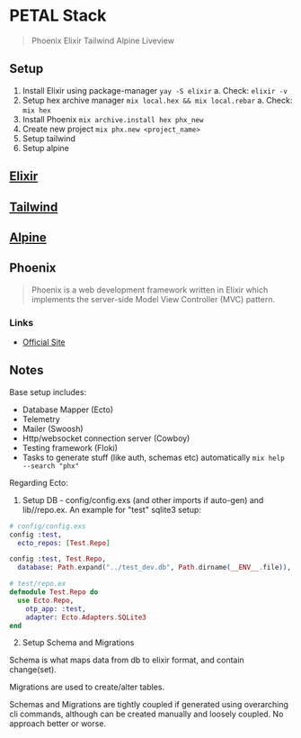 # PETAL Stack

> Phoenix Elixir Tailwind Alpine Liveview

## Setup

1. Install Elixir using package-manager `yay -S elixir`
   a. Check: `elixir -v`
2. Setup hex archive manager `mix local.hex && mix local.rebar`
   a. Check: `mix hex`
3. Install Phoenix `mix archive.install hex phx_new`
4. Create new project `mix phx.new <project_name>`
5. Setup tailwind
6. Setup alpine

## [Elixir](./elixir.md)

## [Tailwind](./tailwindcss.md)

## [Alpine](./alpine.md)

## Phoenix

> Phoenix is a web development framework written in Elixir which implements the server-side Model View Controller (MVC) pattern.

### Links

- [Official Site](https://hexdocs.pm/phoenix/overview.html)

## Notes

Base setup includes:

- Database Mapper (Ecto)
- Telemetry
- Mailer (Swoosh)
- Http/websocket connection server (Cowboy)
- Testing framework (Floki)
- Tasks to generate stuff (like auth, schemas etc) automatically `mix help --search "phx"`

Regarding Ecto:

1. Setup DB - config/config.exs (and other imports if auto-gen) and lib/<project>/repo.ex. An example for "test" sqlite3 setup:

```elixir
# config/config.exs
config :test,
  ecto_repos: [Test.Repo]

config :test, Test.Repo,
  database: Path.expand("../test_dev.db", Path.dirname(__ENV__.file)),
```

```elixir
# test/repo.ex
defmodule Test.Repo do
  use Ecto.Repo,
    otp_app: :test,
    adapter: Ecto.Adapters.SQLite3
end

```

2. Setup Schema and Migrations

Schema is what maps data from db to elixir format, and contain change(set).

Migrations are used to create/alter tables.

Schemas and Migrations are tightly coupled if generated using overarching cli commands, although can be created manually and loosely coupled. No approach better or worse.
